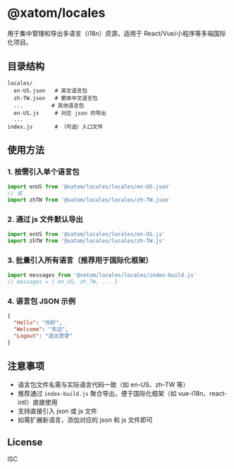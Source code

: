 # @xatom/locales

用于集中管理和导出多语言（i18n）资源，适用于 React/Vue/小程序等多端国际化项目。

## 目录结构

```
locales/
  en-US.json   # 英文语言包
  zh-TW.json   # 繁体中文语言包
  ...         # 其他语言包
  en-US.js     # 对应 json 的导出
  ...
index.js       # （可选）入口文件
```

## 使用方法

### 1. 按需引入单个语言包
```js
import enUS from '@xatom/locales/locales/en-US.json'
// 或
import zhTW from '@xatom/locales/locales/zh-TW.json'
```

### 2. 通过 js 文件默认导出
```js
import enUS from '@xatom/locales/locales/en-US.js'
import zhTW from '@xatom/locales/locales/zh-TW.js'
```

### 3. 批量引入所有语言（推荐用于国际化框架）
```js
import messages from '@xatom/locales/locales/index-build.js'
// messages = { en_US, zh_TW, ... }
```

### 4. 语言包 JSON 示例
```json
{
  "Hello": "你好",
  "Welcome": "欢迎",
  "Logout": "退出登录"
}
```

## 注意事项
- 语言包文件名需与实际语言代码一致（如 en-US、zh-TW 等）
- 推荐通过 `index-build.js` 聚合导出，便于国际化框架（如 vue-i18n、react-intl）直接使用
- 支持直接引入 json 或 js 文件
- 如需扩展新语言，添加对应的 json 和 js 文件即可

## License

ISC 